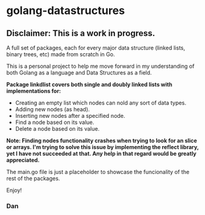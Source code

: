 # golang-datastructures

## **Disclaimer: This is a work in progress.**

A full set of packages, each for every major data structure (linked lists, binary trees, etc) made from scratch in Go.

This is a personal project to help me move forward in my understanding of both Golang as a language and Data Structures as a field.

**Package linkdlist covers both single and doubly linked lists with implementations for:**
- Creating an empty list which nodes can nold any sort of data types.
- Adding new nodes (as head).
- Inserting new nodes after a specified node.
- Find a node based on its value.
- Delete a node based on its value.

**Note: Finding nodes functionality crashes when trying to look for an slice or arrays. I'm trying to solve this issue by implementing the reflect library, yet I have not succeeded at that. Any help in that regard would be greatly appreciated.**

The main.go file is just a placeholder to showcase the funcionality of the rest of the packages.

Enjoy!
### **Dan**
